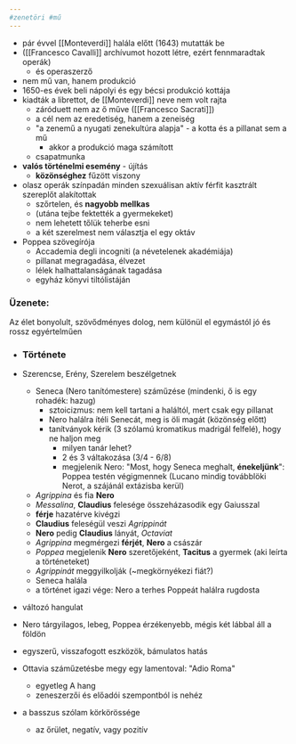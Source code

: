 ```yaml
---
#zenetöri #mű
---
```


- pár évvel [[Monteverdi]] halála előtt (1643) mutatták be
- ([[Francesco Cavalli]] archívumot hozott létre, ezért fennmaradtak operák)
	- és operaszerző
- nem mű van, hanem produkció
- 1650-es évek beli nápolyi és egy bécsi produkció kottája
- kiadták a librettot, de [[Monteverdi]] neve nem volt rajta
	- záróduett nem az ő műve ([[Francesco Sacrati]])
	- a cél nem az eredetiség, hanem a zeneiség
	- "a zenemű a nyugati zenekultúra alapja" - a kotta és a pillanat sem a mű
		- akkor a produkció maga számított
	- csapatmunka
- **valós történelmi esemény** - újítás
	- **közönséghez** fűzött viszony
- olasz operák színpadán minden szexuálisan aktív férfit kasztrált szereplőt alakítottak
	- szőrtelen, és **nagyobb mellkas**
	- (utána tejbe fektették a gyermekeket)
	- nem lehetett tőlük teherbe esni
	- a két szerelmest nem választja el egy oktáv
- Poppea szövegírója
	- Accademia degli incogniti (a névetelenek akadémiája)
	- pillanat megragadása, élvezet
	- lélek halhattalanságának tagadása
	- egyház könyvi tiltólistáján

### Üzenete:
Az élet bonyolult, szövődményes dolog, nem különül el egymástól jó és rossz egyértelműen

- ### Története
- Szerencse, Erény, Szerelem beszélgetnek
	- Seneca (Nero tanítómestere) száműzése (mindenki, ő is egy rohadék: hazug)
		- sztoicizmus: nem kell tartani a haláltól, mert csak egy pillanat
		- Nero halálra ítéli Senecát, meg is öli magát (közönség előtt)
		- tanítványok kérik (3 szólamú kromatikus madrigál felfelé), hogy ne haljon meg
			- milyen tanár lehet?
			- 2 és 3 váltakozása (3/4 - 6/8)
			- megjelenik Nero: "Most, hogy Seneca meghalt, **énekeljünk**": Poppea testén végigmennek (Lucano mindig továbblöki Nerot, a szájánál extázisba kerül)
	- *Agrippina* és fia **Nero**
	- *Messalina*, **Claudius** felesége összeházasodik egy Gaiusszal
	- **férje** hazatérve kivégzi
	- **Claudius** feleségül veszi *Agrippinát*
	- **Nero** pedig **Claudius** lányát, *Octaviat*
	- *Agrippina* megmérgezi **férjét**, **Nero** a császár
	- *Poppea* megjelenik **Nero** szeretőjeként, **Tacitus** a gyermek (aki leírta a történeteket)
	- *Agrippinát* meggyilkolják (~megkörnyékezi fiát?)
	- Seneca halála
	- a történet igazi vége: Nero a terhes Poppeát halálra rugdosta
- változó hangulat
- Nero tárgyilagos, lebeg, Poppea érzékenyebb, mégis két lábbal áll a földön

- egyszerű, visszafogott eszközök, bámulatos hatás
- Ottavia száműzetésbe megy egy lamentoval: "Adio Roma"
	- egyetleg A hang
	- zeneszerzői és előadói szempontból is nehéz
- a basszus szólam körkörössége
	- az őrület, negatív, vagy pozitív